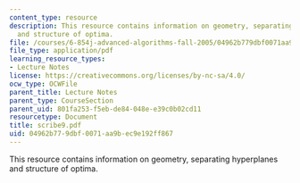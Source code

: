 ```yaml
---
content_type: resource
description: This resource contains information on geometry, separating hyperplanes
  and structure of optima.
file: /courses/6-854j-advanced-algorithms-fall-2005/04962b779dbf0071aa9bec9e192ff867_scribe9.pdf
file_type: application/pdf
learning_resource_types:
- Lecture Notes
license: https://creativecommons.org/licenses/by-nc-sa/4.0/
ocw_type: OCWFile
parent_title: Lecture Notes
parent_type: CourseSection
parent_uid: 801fa253-f5eb-de84-048e-e39c0b02cd11
resourcetype: Document
title: scribe9.pdf
uid: 04962b77-9dbf-0071-aa9b-ec9e192ff867
---
```

This resource contains information on geometry, separating hyperplanes and structure of optima.